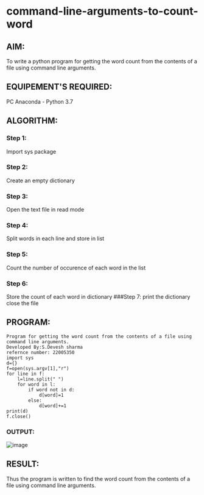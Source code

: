 # command-line-arguments-to-count-word
## AIM:
To write a python program for getting the word count from the contents of a file using command line arguments.
## EQUIPEMENT'S REQUIRED: 
PC
Anaconda - Python 3.7
## ALGORITHM: 
### Step 1:
Import sys package
### Step 2: 
 Create an empty dictionary
### Step 3: 
Open the text file in read mode
### Step 4:  
Split words in each line and store in list
### Step 5: 
Count the number of occurence of each word in the list
### Step 6: 
Store the count of each word in dictionary ###Step 7: print the dictionary close the file
## PROGRAM:
```
Program for getting the word count from the contents of a file using command line arguments.
Developed By:S.Devesh sharma
refernce number: 22005350
import sys
d={}
f=open(sys.argv[1],"r")
for line in f:
    l=line.split(" ")
    for word in l:
        if word not in d:
            d[word]=1
        else:
            d[word]+=1
print(d)
f.close()
```
### OUTPUT:

![image](https://user-images.githubusercontent.com/121490523/215389973-895d3f6d-c40a-46a5-a5bc-3bb5bcf3026e.png)


## RESULT:
Thus the program is written to find the word count from the contents of a file using command line arguments.
